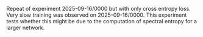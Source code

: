 
Repeat of experiment 2025-09-16/0000 but with only cross entropy loss.
Very slow training was observed on 2025-09-16/0000. This experiment tests
whether this might be due to the computation of spectral entropy for a 
larger network.
